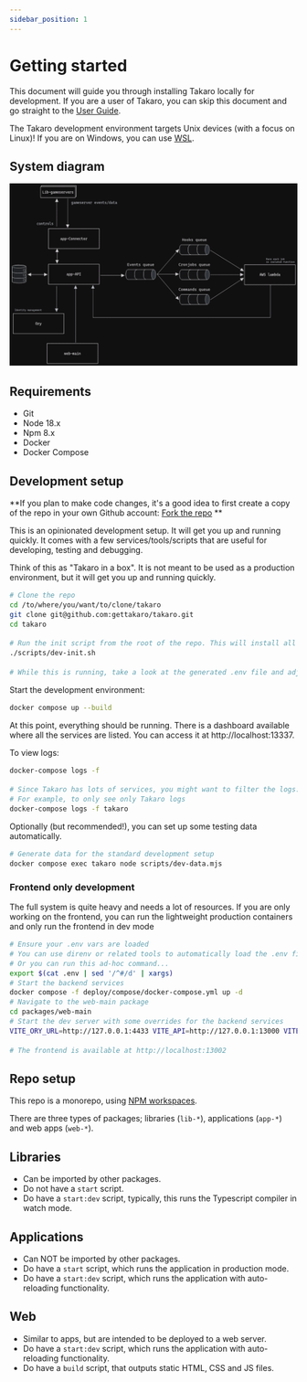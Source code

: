 ```yaml
---
sidebar_position: 1
---
```


# Getting started

This document will guide you through installing Takaro locally for development. If you are a user of Takaro, you can skip this document and go straight to the [User Guide](/).

The Takaro development environment targets Unix devices (with a focus on Linux)! If you are on Windows, you can use [WSL](https://docs.microsoft.com/en-us/windows/wsl/install-win10).

## System diagram

![Takaro](../../assets/system-diagram.png)

## Requirements

- Git
- Node 18.x
- Npm 8.x
- Docker
- Docker Compose

## Development setup

**If you plan to make code changes, it's a good idea to first create a copy of the repo in your own Github account:
[Fork the repo](https://github.com/gettakaro/takaro/fork)
**

This is an opinionated development setup. It will get you up and running quickly.
It comes with a few services/tools/scripts that are useful for developing, testing and debugging.

Think of this as "Takaro in a box". It is not meant to be used as a production environment, but it will get you up and running quickly.

```bash
# Clone the repo
cd /to/where/you/want/to/clone/takaro
git clone git@github.com:gettakaro/takaro.git
cd takaro

# Run the init script from the root of the repo. This will install all development dependencies, it can take a while...
./scripts/dev-init.sh

# While this is running, take a look at the generated .env file and adjust as needed
```

Start the development environment:

```bash
docker compose up --build
```

At this point, everything should be running. There is a dashboard available where all the services are listed. You can access it at http://localhost:13337.

To view logs:

```sh
docker-compose logs -f

# Since Takaro has lots of services, you might want to filter the logs:
# For example, to only see only Takaro logs
docker-compose logs -f takaro
```

Optionally (but recommended!), you can set up some testing data automatically.

```bash
# Generate data for the standard development setup
docker compose exec takaro node scripts/dev-data.mjs
```

### Frontend only development

The full system is quite heavy and needs a lot of resources. If you are only working on the frontend, you can run the lightweight production containers and only run the frontend in dev mode

```bash
# Ensure your .env vars are loaded
# You can use direnv or related tools to automatically load the .env file
# Or you can run this ad-hoc command...
export $(cat .env | sed '/^#/d' | xargs)
# Start the backend services
docker compose -f deploy/compose/docker-compose.yml up -d
# Navigate to the web-main package
cd packages/web-main
# Start the dev server with some overrides for the backend services
VITE_ORY_URL=http://127.0.0.1:4433 VITE_API=http://127.0.0.1:13000 VITE_TAKARO_VERSION=1.0.0 npm run start:dev

# The frontend is available at http://localhost:13002
```

## Repo setup

This repo is a monorepo, using [NPM workspaces](https://docs.npmjs.com/cli/v7/using-npm/workspaces).

There are three types of packages; libraries (`lib-*`), applications (`app-*`) and web apps (`web-*`).

## Libraries

- Can be imported by other packages.
- Do not have a `start` script.
- Do have a `start:dev` script, typically, this runs the Typescript compiler in watch mode.

## Applications

- Can NOT be imported by other packages.
- Do have a `start` script, which runs the application in production mode.
- Do have a `start:dev` script, which runs the application with auto-reloading functionality.

## Web

- Similar to apps, but are intended to be deployed to a web server.
- Do have a `start:dev` script, which runs the application with auto-reloading functionality.
- Do have a `build` script, that outputs static HTML, CSS and JS files.
